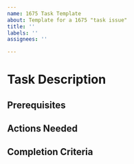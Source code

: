 ```yaml
---
name: 1675 Task Template
about: Template for a 1675 "task issue"
title: ''
labels: ''
assignees: ''

---
```


# Task Description

<!-- Write the description of the task here, briefly. (1 sentence max) -->

## Prerequisites

<!-- What is required to be done before this can be started? You can refer to other issues, or describe events that need to happen from other subteams. -->

## Actions Needed

<!-- Summarize what needs to be done to complete this task. -->

## Completion Criteria

<!-- What needs to be done for this task to be considered done? Deliverables, events, etc. -->
